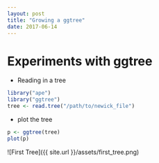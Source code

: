 ```yaml
---
layout: post
title: "Growing a ggtree"
date: 2017-06-14
---
```

# Experiments with ggtree

  - Reading in a tree
  ```R
library("ape")
library("ggtree")
tree <- read.tree("/path/to/newick_file")
```
  - plot the tree
  ```R
  p <- ggtree(tree)
  plot(p)
  ```
  ![First Tree]({{ site.url }}/assets/first_tree.png)
